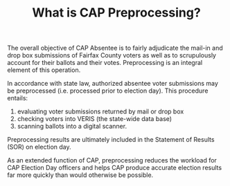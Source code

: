 ﻿---
layout: slide
title: "What is CAP Preprocessing?"
---

The overall objective of CAP Absentee is to fairly adjudicate the mail-in and drop box submissions of Fairfax County voters as well as to scrupulously account for their ballots and their votes.  Preprocessing is an integral element of this operation. 

In accordance with state law, authorized absentee voter submissions may be preprocessed (i.e. processed prior to election day). This procedure entails:  
1. evaluating voter submissions returned by mail or drop box  
2. checking voters into VERIS (the state-wide data base)
3. scanning ballots into a digital scanner.  

Preprocessing results are ultimately included in the Statement of Results (SOR) on election day. 

As an extended function of CAP, preprocessing reduces the workload for CAP Election Day officers and helps CAP produce accurate election results far more quickly than would otherwise be possible. 